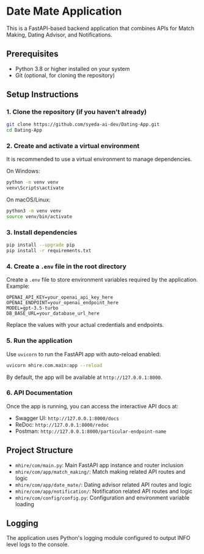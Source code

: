 # Date Mate Application

This is a FastAPI-based backend application that combines APIs for Match Making, Dating Advisor, and Notifications.

## Prerequisites

- Python 3.8 or higher installed on your system
- Git (optional, for cloning the repository)

## Setup Instructions

### 1. Clone the repository (if you haven't already)

```bash
git clone https://github.com/syeda-ai-dev/Dating-App.git
cd Dating-App
```

### 2. Create and activate a virtual environment

It is recommended to use a virtual environment to manage dependencies.

On Windows:

```bash
python -m venv venv
venv\Scripts\activate
```

On macOS/Linux:

```bash
python3 -m venv venv
source venv/bin/activate
```

### 3. Install dependencies

```bash
pip install --upgrade pip
pip install -r requirements.txt
```

### 4. Create a `.env` file in the root directory

Create a `.env` file to store environment variables required by the application. Example:

```
OPENAI_API_KEY=your_openai_api_key_here
OPENAI_ENDPOINT=your_openai_endpoint_here
MODEL=gpt-3.5-turbo
DB_BASE_URL=your_database_url_here
```

Replace the values with your actual credentials and endpoints.

### 5. Run the application

Use `uvicorn` to run the FastAPI app with auto-reload enabled:

```bash
uvicorn mhire.com.main:app --reload
```

By default, the app will be available at `http://127.0.0.1:8000`.

### 6. API Documentation

Once the app is running, you can access the interactive API docs at:

- Swagger UI: `http://127.0.0.1:8000/docs`
- ReDoc: `http://127.0.0.1:8000/redoc`
- Postman: `http://127.0.0.1:8000/particular-endpoint-name`

## Project Structure

- `mhire/com/main.py`: Main FastAPI app instance and router inclusion
- `mhire/com/app/match_making/`: Match making related API routes and logic
- `mhire/com/app/date_mate/`: Dating advisor related API routes and logic
- `mhire/com/app/notification/`: Notification related API routes and logic
- `mhire/com/config/config.py`: Configuration and environment variable loading

## Logging

The application uses Python's logging module configured to output INFO level logs to the console.
